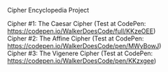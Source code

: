 Cipher Encyclopedia Project  

Cipher #1: The Caesar Cipher (Test at CodePen: https://codepen.io/WalkerDoesCode/full/KKzeOEE)  
Cipher #2: The Affine Cipher (Test at CodePen: https://codepen.io/WalkerDoesCode/pen/MWyBowJ)  
Cipher #3: The Vigenere Cipher (Test at CodePen: https://codepen.io/WalkerDoesCode/pen/KKzxgee)  
